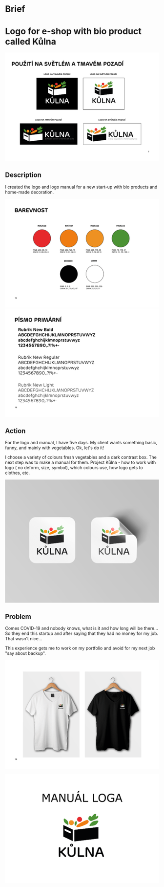 # Brief

# Logo for e-shop with bio product called Kůlna

![image](negative.png)

## Description
I created the logo and logo manual for a new start-up with bio products and home-made decoration. 

![image](barvy.png)
![image](pismo.png)

## Action
For the logo and manual, I have five days. My client wants something basic, funny, and mainly with vegetables.  Ok, let's do it! 

I choose a variety of colours fresh vegetables and a dark contrast box. The next step was to make a manual for them.  Project Kůlna - how to work with logo ( no deform, size, symbol), which colours use, how logo gets to clothes, etc.

![image](samolepky.png)

## Problem
Comes COVID-19 and nobody knows, what is it and how long will be there... So they end this startup and after saying that they had no money for my job. That wasn't nice...

This experience gets me to work on my portfolio and avoid for my next job "say about backup". 

![image](trika.png)

![image](1.png)
